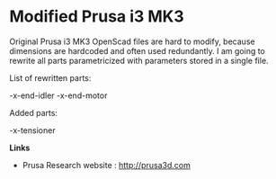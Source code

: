 # Modified Prusa i3 MK3


Original Prusa i3 MK3 OpenScad files are hard to modify, because dimensions are hardcoded and often used redundantly. I am going to rewrite all parts parametricized with parameters stored in a single file.

List of rewritten parts:

-x-end-idler
-x-end-motor

Added parts:

-x-tensioner

**Links**

 * Prusa Research website : http://prusa3d.com

 
